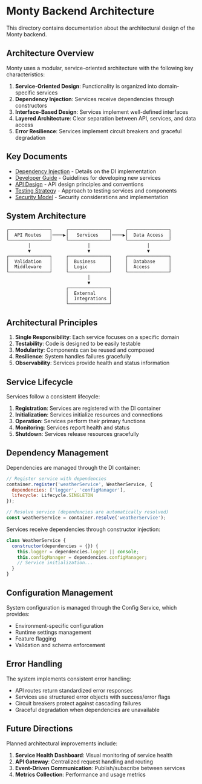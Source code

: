 # Monty Backend Architecture

This directory contains documentation about the architectural design of the Monty backend.

## Architecture Overview

Monty uses a modular, service-oriented architecture with the following key characteristics:

1. **Service-Oriented Design**: Functionality is organized into domain-specific services
2. **Dependency Injection**: Services receive dependencies through constructors
3. **Interface-Based Design**: Services implement well-defined interfaces
4. **Layered Architecture**: Clear separation between API, services, and data access
5. **Error Resilience**: Services implement circuit breakers and graceful degradation

## Key Documents

- [Dependency Injection](dependency-injection.md) - Details on the DI implementation
- [Developer Guide](developer-guide.md) - Guidelines for developing new services
- [API Design](api-design.md) - API design principles and conventions
- [Testing Strategy](testing-strategy.md) - Approach to testing services and components
- [Security Model](security-model.md) - Security considerations and implementation

## System Architecture

```
┌───────────────┐     ┌───────────────┐     ┌───────────────┐
│  API Routes   │────▶│   Services    │────▶│  Data Access  │
└───────────────┘     └───────────────┘     └───────────────┘
        │                     │                     │
        ▼                     ▼                     ▼
┌───────────────┐     ┌───────────────┐     ┌───────────────┐
│  Validation   │     │  Business     │     │  Database     │
│  Middleware   │     │  Logic        │     │  Access       │
└───────────────┘     └───────────────┘     └───────────────┘
                              │
                              ▼
                      ┌───────────────┐
                      │  External     │
                      │  Integrations │
                      └───────────────┘
```

## Architectural Principles

1. **Single Responsibility**: Each service focuses on a specific domain
2. **Testability**: Code is designed to be easily testable
3. **Modularity**: Components can be reused and composed
4. **Resilience**: System handles failures gracefully
5. **Observability**: Services provide health and status information

## Service Lifecycle

Services follow a consistent lifecycle:

1. **Registration**: Services are registered with the DI container
2. **Initialization**: Services initialize resources and connections
3. **Operation**: Services perform their primary functions
4. **Monitoring**: Services report health and status
5. **Shutdown**: Services release resources gracefully

## Dependency Management

Dependencies are managed through the DI container:

```javascript
// Register service with dependencies
container.register('weatherService', WeatherService, {
  dependencies: ['logger', 'configManager'],
  lifecycle: Lifecycle.SINGLETON
});

// Resolve service (dependencies are automatically resolved)
const weatherService = container.resolve('weatherService');
```

Services receive dependencies through constructor injection:

```javascript
class WeatherService {
  constructor(dependencies = {}) {
    this.logger = dependencies.logger || console;
    this.configManager = dependencies.configManager;
    // Service initialization...
  }
}
```

## Configuration Management

System configuration is managed through the Config Service, which provides:

- Environment-specific configuration
- Runtime settings management
- Feature flagging
- Validation and schema enforcement

## Error Handling

The system implements consistent error handling:

- API routes return standardized error responses
- Services use structured error objects with success/error flags
- Circuit breakers protect against cascading failures
- Graceful degradation when dependencies are unavailable

## Future Directions

Planned architectural improvements include:

1. **Service Health Dashboard**: Visual monitoring of service health
2. **API Gateway**: Centralized request handling and routing
3. **Event-Driven Communication**: Publish/subscribe between services
4. **Metrics Collection**: Performance and usage metrics